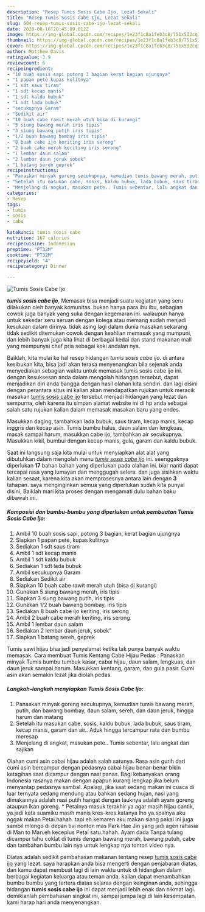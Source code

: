 ```yaml
---
description: "Resep Tumis Sosis Cabe Ijo, Lezat Sekali"
title: "Resep Tumis Sosis Cabe Ijo, Lezat Sekali"
slug: 604-resep-tumis-sosis-cabe-ijo-lezat-sekali
date: 2020-08-16T20:45:09.012Z
image: https://img-global.cpcdn.com/recipes/1e23f1c8a1feb3c8/751x532cq70/tumis-sosis-cabe-ijo-foto-resep-utama.jpg
thumbnail: https://img-global.cpcdn.com/recipes/1e23f1c8a1feb3c8/751x532cq70/tumis-sosis-cabe-ijo-foto-resep-utama.jpg
cover: https://img-global.cpcdn.com/recipes/1e23f1c8a1feb3c8/751x532cq70/tumis-sosis-cabe-ijo-foto-resep-utama.jpg
author: Matthew Davis
ratingvalue: 3.9
reviewcount: 6
recipeingredient:
- "10 buah sosis sapi potong 3 bagian kerat bagian ujungnya"
- "1 papan pete kupas kulitnya"
- "1 sdt saus tiram"
- "1 sdt kecap manis"
- "1 sdt kaldu bubuk"
- "1 sdt lada bubuk"
- "secukupnya Garam"
- "Sedikit air"
- "10 buah cabe rawit merah utuh bisa di kurangi"
- "5 siung bawang merah iris tipis"
- "3 siung bawang putih iris tipis"
- "1/2 buah bawang bombay iris tipis"
- "8 buah cabe ijo keriting iris serong"
- "2 buah cabe merah keriting iris serong"
- "1 lembar daun salam"
- "2 lembar daun jeruk sobek"
- "1 batang sereh geprek"
recipeinstructions:
- "Panaskan minyak goreng secukupnya, kemudian tumis bawang merah, putih, dan bawang bombay, daun salam, sereh, dan daun jeruk, hingga harum dan matang"
- "Setelah itu masukan cabe, sosis, kaldu bubuk, lada bubuk, saus tiram, kecap manis, garam dan air.. Aduk hingga tercampur rata dan bumbu meresap"
- "Menjelang di angkat, masukan pete.. Tumis sebentar, lalu angkat dan sajikan"
categories:
- Resep
tags:
- tumis
- sosis
- cabe

katakunci: tumis sosis cabe 
nutrition: 167 calories
recipecuisine: Indonesian
preptime: "PT32M"
cooktime: "PT32M"
recipeyield: "4"
recipecategory: Dinner

---
```



![Tumis Sosis Cabe Ijo](https://img-global.cpcdn.com/recipes/1e23f1c8a1feb3c8/751x532cq70/tumis-sosis-cabe-ijo-foto-resep-utama.jpg)

<b><i>tumis sosis cabe ijo</i></b>, Memasak bisa menjadi suatu kegiatan yang seru dilakukan oleh banyak komunitas. bukan hanya para ibu ibu, sebagian cowok juga banyak yang suka dengan kegemaran ini. walaupun hanya untuk sekedar seru seruan dengan kolega atau memang sudah menjadi kesukaan dalam dirinya. tidak asing lagi dalam dunia masakan sekarang tidak sedikit ditemukan cowok dengan keahlian memasak yang mumpuni, dan lebih banyak juga kita lihat di berbagai kedai dan stand makanan mall yang mempunyai chef pria sebagai koki andalan nya.

Baiklah, kita mulai ke hal resep hidangan <i>tumis sosis cabe ijo</i>. di antara kesibukan kita, bisa jadi akan terasa menyenangkan bila sejenak anda menyediakan sebagian waktu untuk memasak tumis sosis cabe ijo ini. dengan kesuksesan anda dalam mengolah hidangan tersebut, dapat menjadikan diri anda bangga dengan hasil olahan kita sendiri. dan lagi disini dengan perantara situs ini kalian akan mendapatkan rujukan untuk meracik masakan <u>tumis sosis cabe ijo</u> tersebut menjadi hidangan yang lezat dan sempurna, oleh karena itu simpan alamat website ini di hp anda sebagai salah satu rujukan kalian dalam memasak masakan baru yang endes.

Masukkan daging, tambahkan lada bubuk, saus tiram, kecap manis, kecap inggris dan kecap asin. Tumis bumbu halus, daun salam dan lengkuas, masak sampai harum, masukkan cabe ijo, tambahkan air secukupnya. Masukkan kikil, bumbui dengan kecap manis, gula, garam dan kaldu bubuk.


Saat ini langsung saja kita mulai untuk menyiapkan alat alat yang dibutuhkan dalam mengolah menu <u><i>tumis sosis cabe ijo</i></u> ini. seenggaknya diperlukan <b>17</b> bahan bahan yang diperlukan pada olahan ini. biar nanti dapat tercapai rasa yang lumayan dan menggugah selera. dan juga sisihkan waktu kalian sesaat, karena kita akan memprosesnya antara lain dengan <b>3</b> tahapan. saya menginginkan semua yang diperlukan sudah kita punyai disini, Baiklah mari kita proses dengan mengamati dulu bahan baku dibawah ini.

<!--inarticleads1-->

##### Komposisi dan bumbu-bumbu yang diperlukan untuk pembuatan Tumis Sosis Cabe Ijo:

1. Ambil 10 buah sosis sapi, potong 3 bagian, kerat bagian ujungnya
1. Siapkan 1 papan pete, kupas kulitnya
1. Sediakan 1 sdt saus tiram
1. Ambil 1 sdt kecap manis
1. Ambil 1 sdt kaldu bubuk
1. Sediakan 1 sdt lada bubuk
1. Ambil secukupnya Garam
1. Sediakan Sedikit air
1. Siapkan 10 buah cabe rawit merah utuh (bisa di kurangi)
1. Gunakan 5 siung bawang merah, iris tipis
1. Siapkan 3 siung bawang putih, iris tipis
1. Gunakan 1/2 buah bawang bombay, iris tipis
1. Sediakan 8 buah cabe ijo keriting, iris serong
1. Ambil 2 buah cabe merah keriting, iris serong
1. Ambil 1 lembar daun salam
1. Sediakan 2 lembar daun jeruk, sobek&#34;
1. Siapkan 1 batang sereh, geprek


Tumis sawi hijau bisa jadi penyelamat ketika tak punya banyak waktu memasak. Cara membuat Tumis Kentang Cabe Hijau Pedas : Panaskan minyak Tumis bumbu tumbuk kasar, cabai hijau, daun salam, lengkuas, dan daun jeruk sampai harum. Masukkan kentang, garam, dan gula pasir. Cumi asin akan semakin lezat jika diolah pedas. 

<!--inarticleads2-->

##### Langkah-langkah menyiapkan Tumis Sosis Cabe Ijo:

1. Panaskan minyak goreng secukupnya, kemudian tumis bawang merah, putih, dan bawang bombay, daun salam, sereh, dan daun jeruk, hingga harum dan matang
1. Setelah itu masukan cabe, sosis, kaldu bubuk, lada bubuk, saus tiram, kecap manis, garam dan air.. Aduk hingga tercampur rata dan bumbu meresap
1. Menjelang di angkat, masukan pete.. Tumis sebentar, lalu angkat dan sajikan


Olahan cumi asin cabai hijau adalah salah satunya. Rasa asin gurih dari cumi asin bercampur dengan pedasnya cabai hijau benar-benar bikin ketagihan saat dicampur dengan nasi panas. Bagi kebanyakan orang Indonesia rasanya makan dengan apapun kurang lengkap jika belum menyantap pedasnya sambal. Apalagi, jika saat sedang makan ini cuaca di luar ternyata sedang mendung atau bahkan sedang hujan, nasi yang dimakannya adalah nasi putih hangat dengan lauknya adalah ayam goreng ataupun ikan goreng. * Petainya masuk terakhir ya agar masih hijau cantik, ya.jadi kata suamiku masih manis kres-kres.katanya lho ya.soalnya aku nggak makan Petai.hahah. tapi eh.kemaren aku makan siang pakai ini juga sambil mlongo di depan tivi nonton mas Park Hae Jin yang jadi agen rahasia di Man to Man.eh keceplus Petai satu.hahah. Ayam dada Tanpa tulang dicampur tahu coklat di tumis dengan bawang merah, bawang putuh, cabe dan tambahan bumbu lain nya untuk lengkap nya tonton video nya. 

Diatas adalah sedikit pembahasan makanan tentang resep <u>tumis sosis cabe ijo</u> yang lezat. saya harapkan anda bisa mengerti dengan penjabaran diatas, dan kamu dapat membuat lagi di lain waktu untuk di hidangkan dalam berbagai kegiatan keluarga atau teman anda. kalian dapat menambahkan bumbu bumbu yang tertera diatas selaras dengan keinginan anda, sehingga hidangan <b>tumis sosis cabe ijo</b> ini dapat menjadi lebih enak dan nikmat lagi. demikianlah pembahasan singkat ini, sampai jumpa lagi di lain kesempatan. kami harap hari anda menyenangkan.
